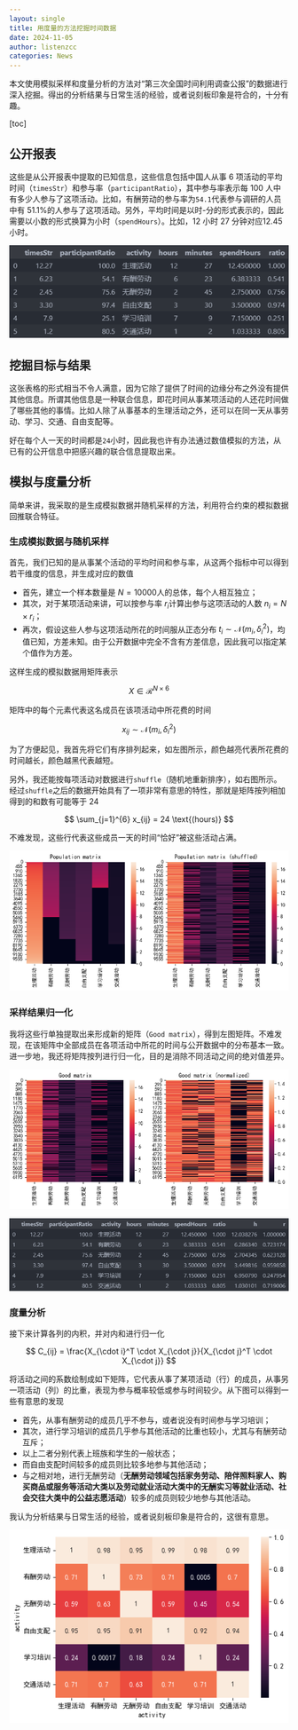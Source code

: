 ```yaml
---
layout: single
title: 用度量的方法挖掘时间数据
date: 2024-11-05
author: listenzcc
categories: News
---
```


本文使用模拟采样和度量分析的方法对“第三次全国时间利用调查公报”的数据进行深入挖掘。得出的分析结果与日常生活的经验，或者说刻板印象是符合的，十分有趣。

[toc]

## 公开报表

这些是从公开报表中提取的已知信息，这些信息包括中国人从事 6 项活动的平均时间（`timesStr`）和参与率（`participantRatio`），其中参与率表示每 100 人中有多少人参与了这项活动。比如，有酬劳动的参与率为`54.1`代表参与调研的人员中有 $51.1\%$的人参与了这项活动。另外，平均时间是以时-分的形式表示的，因此需要以小数的形式换算为小时（`spendHours`）。比如，12 小时 27 分钟对应$12.45$小时。

![image.png](/assets/%E7%94%A8%E5%BA%A6%E9%87%8F%E7%9A%84%E6%96%B9%E6%B3%95%E6%8C%96%E6%8E%98%E6%97%B6%E9%97%B4%E6%95%B0%E6%8D%AE%20135dc9c7091480468ab8daf0b1951772/image.png)

## 挖掘目标与结果

这张表格的形式相当不令人满意，因为它除了提供了时间的边缘分布之外没有提供其他信息。所谓其他信息是一种联合信息，即花时间从事某项活动的人还花时间做了哪些其他的事情。比如人除了从事基本的生理活动之外，还可以在同一天从事劳动、学习、交通、自由支配等。

好在每个人一天的时间都是`24`小时，因此我也许有办法通过数值模拟的方法，从已有的公开信息中把感兴趣的联合信息提取出来。

## 模拟与度量分析

简单来讲，我采取的是生成模拟数据并随机采样的方法，利用符合约束的模拟数据回推联合特征。

### 生成模拟数据与随机采样

首先，我们已知的是从事某个活动的平均时间和参与率，从这两个指标中可以得到若干维度的信息，并生成对应的数值

- 首先，建立一个样本数量是 $N=10000$人的总体，每个人相互独立；
- 其次，对于某项活动来讲，可以按参与率 $r_i$计算出参与这项活动的人数 $n_i=N \times r_i$；
- 再次，假设这些人参与这项活动所花的时间服从正态分布 $t_i \sim \mathcal{N}(m_i, \delta_i^2)$，均值已知，方差未知。由于公开数据中完全不含有方差信息，因此我可以指定某个值作为方差。

这样生成的模拟数据用矩阵表示

$$
\tag{1} X \in \mathcal{R}^{N \times 6}
$$

矩阵中的每个元素代表这名成员在该项活动中所花费的时间

$$
x_{ij} \sim \mathcal{N}(m_i, \delta_i^2)
$$

为了方便起见，我首先将它们有序排列起来，如左图所示，颜色越亮代表所花费的时间越长，颜色越黑代表越短。

另外，我还能按每项活动对数据进行`shuffle`（随机地重新排序），如右图所示。经过`shuffle`之后的数据开始具有了一项非常有意思的特性，那就是矩阵按列相加得到的和数有可能等于 24

$$
\sum_{j=1}^{6} x_{ij} = 24 \text{(hours)}
$$

不难发现，这些行代表这些成员一天的时间“恰好”被这些活动占满。

![image.png](/assets/%E7%94%A8%E5%BA%A6%E9%87%8F%E7%9A%84%E6%96%B9%E6%B3%95%E6%8C%96%E6%8E%98%E6%97%B6%E9%97%B4%E6%95%B0%E6%8D%AE%20135dc9c7091480468ab8daf0b1951772/image%201.png)

### 采样结果归一化

我将这些行单独提取出来形成新的矩阵（`Good matrix`），得到左图矩阵。不难发现，在该矩阵中全部成员在各项活动中所花的时间与公开数据中的分布基本一致。进一步地，我还将矩阵按列进行归一化，目的是消除不同活动之间的绝对值差异。

![image.png](/assets/%E7%94%A8%E5%BA%A6%E9%87%8F%E7%9A%84%E6%96%B9%E6%B3%95%E6%8C%96%E6%8E%98%E6%97%B6%E9%97%B4%E6%95%B0%E6%8D%AE%20135dc9c7091480468ab8daf0b1951772/image%202.png)

![image.png](/assets/%E7%94%A8%E5%BA%A6%E9%87%8F%E7%9A%84%E6%96%B9%E6%B3%95%E6%8C%96%E6%8E%98%E6%97%B6%E9%97%B4%E6%95%B0%E6%8D%AE%20135dc9c7091480468ab8daf0b1951772/image%203.png)

### 度量分析

接下来计算各列的内积，并对内和进行归一化

$$
C_{ij} = \frac{X_{\cdot i}^T \cdot X_{\cdot j}}{X_{\cdot j}^T \cdot X_{\cdot j}}
$$

将活动之间的系数绘制成如下矩阵，它代表从事了某项活动（行）的成员，从事另一项活动（列）的比重，表现为参与概率较低或参与时间较少。从下图可以得到一些有意思的发现

- 首先，从事有酬劳动的成员几乎不参与，或者说没有时间参与学习培训；
- 其次，进行学习培训的成员几乎参与其他活动的比重也较小，尤其与有酬劳动互斥；
- 以上二者分别代表上班族和学生的一般状态；
- 而自由支配时间较多的成员则比较多地参与其他活动；
- 与之相对地，进行无酬劳动（**无酬劳动领域包括家务劳动、陪伴照料家人、购买商品或服务等活动大类以及劳动就业活动大类中的无酬实习等就业活动、社会交往大类中的公益志愿活动**）较多的成员则较少地参与其他活动。

我认为分析结果与日常生活的经验，或者说刻板印象是符合的，这很有意思。

![image.png](/assets/%E7%94%A8%E5%BA%A6%E9%87%8F%E7%9A%84%E6%96%B9%E6%B3%95%E6%8C%96%E6%8E%98%E6%97%B6%E9%97%B4%E6%95%B0%E6%8D%AE%20135dc9c7091480468ab8daf0b1951772/image%204.png)
